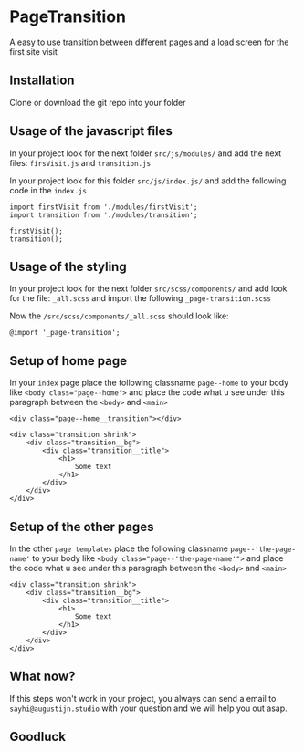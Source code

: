 # PageTransition
A easy to use transition between different pages and a load screen for the first site visit

## Installation
Clone or download the git repo into your folder


## Usage of the javascript files
In your project look for the next folder ```src/js/modules/``` and add the next files:
```firsVisit.js``` and ```transition.js```

In your project look for this folder ```src/js/index.js/``` and add the following code in the ```index.js```
```pageTransition
import firstVisit from './modules/firstVisit';
import transition from './modules/transition';

firstVisit();
transition();
```

## Usage of the styling
In your project look for the next folder ```src/scss/components/``` and add look for the file:
```_all.scss``` and import the following ```_page-transition.scss```

Now the ```/src/scss/components/_all.scss``` should look like:
```pageTransition
@import '_page-transition';
```

## Setup of home page
In your ```index``` page place the following classname ```page--home``` to your body like ```<body class="page--home">``` and place the code what u see under this paragraph between the ```<body>``` and ```<main>```
```pageTransition
<div class="page--home__transition"></div>

<div class="transition shrink">
    <div class="transition__bg">
        <div class="transition__title">
            <h1>
                Some text
            </h1>
        </div>
    </div>
</div>
```

## Setup of the other pages
In the other ```page templates``` place the following classname ```page--'the-page-name'``` to your body like ```<body class="page--'the-page-name'">``` and place the code what u see under this paragraph between the ```<body>``` and ```<main>```
```pageTransition
<div class="transition shrink">
    <div class="transition__bg">
        <div class="transition__title">
            <h1>
                Some text
            </h1>
        </div>
    </div>
</div>
```

## What now?
If this steps won't work in your project, you always can send a email to ```sayhi@augustijn.studio``` with your question and we will help you out asap.

## Goodluck
